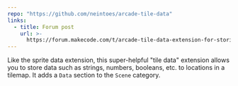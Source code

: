 ```yaml
---
repo: "https://github.com/neintoes/arcade-tile-data"
links:
  - title: Forum post
    url: >-
      https://forum.makecode.com/t/arcade-tile-data-extension-for-storing-vars-sprites-on-tile-locations/29426?u=unsignedarduino
---
```


Like the sprite data extension, this super-helpful "tile data" extension allows you to store data such as strings, numbers, booleans, etc. to locations in a tilemap. It adds a `Data` section to the `Scene` category.
